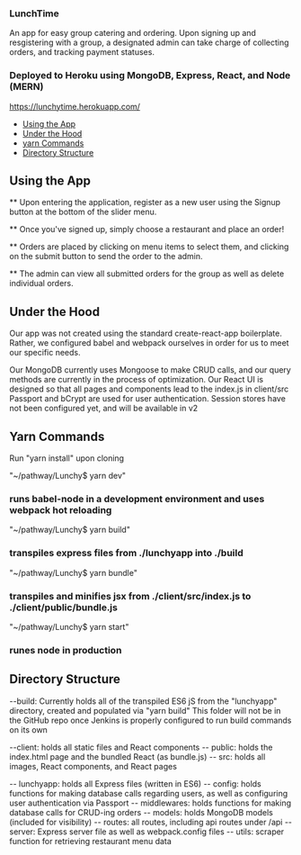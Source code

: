 ### LunchTime ###

An app for easy group catering and ordering.
Upon signing up and resgistering with a group, a designated admin can take
charge of collecting orders, and tracking payment statuses.


### Deployed to Heroku using MongoDB, Express, React, and Node (MERN)
https://lunchytime.herokuapp.com/

- [Using the App](#using-the-app)
- [Under the Hood](#under-the-hood)
- [yarn Commands](#yarn-commands)
- [Directory Structure](#directory-structure)



## Using the App
** Upon entering the application, register as a new user using the Signup button
at the bottom of the slider menu.

** Once you've signed up, simply choose a restaurant and place an order!

** Orders are placed by clicking on menu items to select them, and clicking on the
submit button to send the order to the admin.

** The admin can view all submitted orders for the group as well as delete individual orders.



## Under the Hood
Our app was not created using the standard create-react-app boilerplate. Rather, we configured babel and webpack ourselves in order for us to meet our specific needs.

Our MongoDB currently uses Mongoose to make CRUD calls, and our query methods are currently in the process of optimization.
Our React UI is designed so that all pages and components lead to the index.js in client/src
Passport and bCrypt are used for user authentication. Session stores have not been configured yet, and will be available in v2




## Yarn Commands
Run "yarn install" upon cloning


"~/pathway/Lunchy$ yarn dev"
### runs babel-node in a development environment and uses webpack hot reloading

"~/pathway/Lunchy$ yarn build"
### transpiles express files from ./lunchyapp into ./build

"~/pathway/Lunchy$ yarn bundle"
### transpiles and minifies jsx from ./client/src/index.js to ./client/public/bundle.js

"~/pathway/Lunchy$ yarn start"
### runes node in production




## Directory Structure
--build: Currently holds all of the transpiled ES6 jS from the "lunchyapp" directory, created and populated via "yarn build"
         This folder will not be in the GitHub repo once Jenkins is properly configured to run build commands on its own
         
--client: holds all static files and React components
    -- public: holds the index.html page and the bundled React (as bundle.js)
    -- src: holds all images, React components, and React pages
    
-- lunchyapp: holds all Express files (written in ES6)
    -- config: holds functions for making database calls regarding users, as well as configuring user authentication via Passport
    -- middlewares: holds functions for making database calls for CRUD-ing orders
    -- models: holds MongoDB models (included for visibility)
    -- routes: all routes, including api routes under /api
    -- server: Express server file as well as webpack.config files
    -- utils: scraper function for retrieving restaurant menu data









